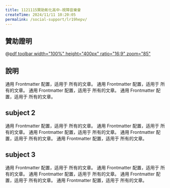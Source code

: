```yaml
---
title: 1121115贊助彰化高中-視障音樂會
createTime: 2024/11/11 10:20:05
permalink: /social-support/lr19hepv/
---
```


## 贊助證明
@[pdf toolbar width="100%" height="400px" ratio="16:9" zoom="85"](1121115贊助彰化高中-視障音樂會.pdf)

## 說明 
通用 Frontmatter 配置，适用于 所有的文章。
通用 Frontmatter 配置，适用于 所有的文章。
通用 Frontmatter 配置，适用于 所有的文章。
通用 Frontmatter 配置，适用于 所有的文章。

## subject 2
通用 Frontmatter 配置，适用于 所有的文章。
通用 Frontmatter 配置，适用于 所有的文章。
通用 Frontmatter 配置，适用于 所有的文章。
通用 Frontmatter 配置，适用于 所有的文章。
通用 Frontmatter 配置，适用于 所有的文章。

## subject 3
通用 Frontmatter 配置，适用于 所有的文章。
通用 Frontmatter 配置，适用于 所有的文章。
通用 Frontmatter 配置，适用于 所有的文章。
通用 Frontmatter 配置，适用于 所有的文章。
通用 Frontmatter 配置，适用于 所有的文章。
